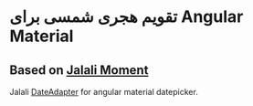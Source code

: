 # تقویم هجری شمسی برای Angular Material


## Based on [Jalali Moment](https://github.com/fingerpich/jalali-moment)

Jalali [DateAdapter](https://blog.angular.io/taking-advantage-of-the-angular-material-datepicker-237e80fa14b3) for angular material datepicker.


